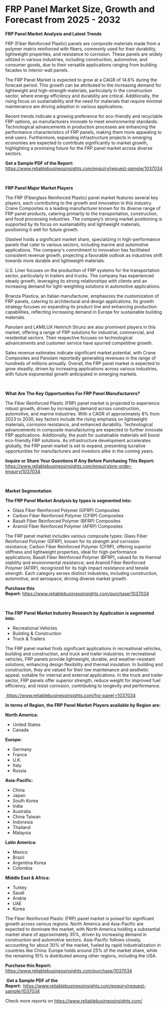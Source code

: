 <p><h1>FRP Panel Market Size, Growth and Forecast from 2025 - 2032</h1></p><p><strong>FRP Panel Market Analysis and Latest Trends</strong></p>
<p><p>FRP (Fiber Reinforced Plastic) panels are composite materials made from a polymer matrix reinforced with fibers, commonly used for their durability, lightweight properties, and resistance to corrosion. These panels are widely utilized in various industries, including construction, automotive, and consumer goods, due to their versatile applications ranging from building facades to interior wall panels.</p><p>The FRP Panel Market is expected to grow at a CAGR of 14.6% during the forecast period. This growth can be attributed to the increasing demand for lightweight and high-strength materials, particularly in the construction sector, where energy efficiency and durability are critical. Additionally, the rising focus on sustainability and the need for materials that require minimal maintenance are driving adoption in various applications.</p><p>Recent trends indicate a growing preference for eco-friendly and recyclable FRP options, as manufacturers innovate to meet environmental standards. Technological advancements in production processes are enhancing the performance characteristics of FRP panels, making them more appealing to end-users. Furthermore, expanding infrastructure projects in emerging economies are expected to contribute significantly to market growth, highlighting a promising future for the FRP panel market across diverse sectors.</p></p>
<p><strong>Get a Sample PDF of the Report:&nbsp;</strong> <a href="https://www.reliablebusinessinsights.com/enquiry/request-sample/1037034?utm_campaign=3035&utm_medium=2&utm_source=Github&utm_content=ia&utm_term=21032025&utm_id=frp-panel">https://www.reliablebusinessinsights.com/enquiry/request-sample/1037034</a></p>
<p>&nbsp;</p>
<p><strong>FRP Panel Major Market Players</strong></p>
<p><p>The FRP (Fiberglass Reinforced Plastic) panel market features several key players, each contributing to the growth and innovation in this industry. Crane Composites is a leading manufacturer known for its diverse range of FRP panel products, catering primarily to the transportation, construction, and food processing industries. The company’s strong market positioning is supported by its focus on sustainability and lightweight materials, positioning it well for future growth.</p><p>Glasteel holds a significant market share, specializing in high-performance panels that cater to various sectors, including marine and automotive applications. The company's commitment to innovation has facilitated consistent revenue growth, projecting a favorable outlook as industries shift towards more durable and lightweight materials.</p><p>U.S. Liner focuses on the production of FRP systems for the transportation sector, particularly in trailers and trucks. The company has experienced steady growth, leveraging its strong relationships with clients and an increasing demand for light-weighting solutions in automotive applications.</p><p>Brianza Plastica, an Italian manufacturer, emphasizes the customization of FRP panels, catering to architectural and design applications. Its growth strategy focuses on expanding its product line and enhancing production capabilities, reflecting increasing demand in Europe for sustainable building materials.</p><p>Panolam and LAMILUX Heinrich Strunz are also prominent players in this market, offering a range of FRP solutions for industrial, commercial, and residential sectors. Their respective focuses on technological advancements and customer service have spurred competitive growth.</p><p>Sales revenue estimates indicate significant market potential, with Crane Composites and Panolam reportedly generating revenues in the range of hundreds of millions annually. Overall, the FRP panel market is expected to grow steadily, driven by increasing applications across various industries, with future exponential growth anticipated in emerging markets.</p></p>
<p>&nbsp;</p>
<p><strong>What Are The Key Opportunities For FRP Panel Manufacturers?</strong></p>
<p><p>The Fiber Reinforced Plastic (FRP) panel market is projected to experience robust growth, driven by increasing demand across construction, automotive, and marine industries. With a CAGR of approximately 8% from 2023 to 2030, key factors include the rising emphasis on lightweight materials, corrosion resistance, and enhanced durability. Technological advancements in composite manufacturing are expected to further innovate FRP applications. Additionally, the push for sustainable materials will boost eco-friendly FRP solutions. As infrastructure development accelerates globally, the FRP panel market is set to expand, presenting lucrative opportunities for manufacturers and investors alike in the coming years.</p></p>
<p><strong>Inquire or Share Your Questions If Any Before Purchasing This Report:</strong> <a href="https://www.reliablebusinessinsights.com/enquiry/pre-order-enquiry/1037034?utm_campaign=3035&utm_medium=2&utm_source=Github&utm_content=ia&utm_term=21032025&utm_id=frp-panel">https://www.reliablebusinessinsights.com/enquiry/pre-order-enquiry/1037034</a></p>
<p>&nbsp;</p>
<p><strong>Market Segmentation</strong></p>
<p><strong>The FRP Panel Market Analysis by types is segmented into:</strong></p>
<p><ul><li>Glass Fiber Reinforced Polymer (GFRP) Composites</li><li>Carbon Fiber Reinforced Polymer (CFRP) Composites</li><li>Basalt Fiber Reinforced Polymer (BFRP) Composites</li><li>Aramid Fiber Reinforced Polymer (AFRP) Composites</li></ul></p>
<p><p>The FRP panel market includes various composite types: Glass Fiber Reinforced Polymer (GFRP), known for its strength and corrosion resistance; Carbon Fiber Reinforced Polymer (CFRP), offering superior stiffness and lightweight properties, ideal for high-performance applications; Basalt Fiber Reinforced Polymer (BFRP), valued for its thermal stability and environmental resistance; and Aramid Fiber Reinforced Polymer (AFRP), recognized for its high impact resistance and tensile strength. Each category serves distinct industries, including construction, automotive, and aerospace, driving diverse market growth.</p></p>
<p><strong>Purchase this Report:&nbsp;</strong><a href="https://www.reliablebusinessinsights.com/purchase/1037034?utm_campaign=3035&utm_medium=2&utm_source=Github&utm_content=ia&utm_term=21032025&utm_id=frp-panel">https://www.reliablebusinessinsights.com/purchase/1037034</a></p>
<p>&nbsp;</p>
<p><strong>The FRP Panel Market Industry Research by Application is segmented into:</strong></p>
<p><ul><li>Recreational Vehicles</li><li>Building & Construction</li><li>Truck & Trailers</li></ul></p>
<p><p>The FRP panel market finds significant applications in recreational vehicles, building and construction, and truck and trailer industries. In recreational vehicles, FRP panels provide lightweight, durable, and weather-resistant solutions, enhancing design flexibility and thermal insulation. In building and construction, they are valued for their low maintenance and aesthetic appeal, suitable for internal and external applications. In the truck and trailer sector, FRP panels offer superior strength, reduce weight for improved fuel efficiency, and resist corrosion, contributing to longevity and performance.</p></p>
<p><a href="https://www.reliablebusinessinsights.com/frp-panel-r1037034?utm_campaign=3035&utm_medium=2&utm_source=Github&utm_content=ia&utm_term=21032025&utm_id=frp-panel">&nbsp;https://www.reliablebusinessinsights.com/frp-panel-r1037034</a></p>
<p><strong>In terms of Region, the FRP Panel Market Players available by Region are:</strong></p>
<p>
    <p> <strong> North America: </strong>
        <ul>
            <li>United States</li>
            <li>Canada</li>
        </ul>
        </p> 
    <p> <strong> Europe: </strong>
        <ul>
            <li>Germany</li>
            <li>France</li>
            <li>U.K.</li>
            <li>Italy</li>
            <li>Russia</li>
        </ul>
        </p> 
    <p> <strong> Asia-Pacific: </strong>
        <ul>
            <li>China</li>
            <li>Japan</li>
            <li>South Korea</li>
            <li>India</li>
            <li>Australia</li>
            <li>China Taiwan</li>
            <li>Indonesia</li>
            <li>Thailand</li>
            <li>Malaysia</li>
        </ul>
        </p> 
    <p> <strong> Latin America: </strong>
        <ul>
            <li>Mexico</li>
            <li>Brazil</li>
            <li>Argentina Korea</li>
            <li>Colombia</li>
        </ul>
        </p> 
    <p> <strong> Middle East & Africa: </strong>
        <ul>
            <li>Turkey</li>
            <li>Saudi</li>
            <li>Arabia</li>
            <li>UAE</li>
            <li>Korea</li>
        </ul>
    </p>
    </p>
<p><p>The Fiber Reinforced Plastic (FRP) panel market is poised for significant growth across various regions. North America and Asia-Pacific are expected to dominate the market, with North America holding a substantial market share of approximately 35%, driven by increasing demand in construction and automotive sectors. Asia-Pacific follows closely, accounting for about 30% of the market, fueled by rapid industrialization in countries like China. Europe holds around 25% of the market share, while the remaining 10% is distributed among other regions, including the USA.</p></p>
<p><strong>Purchase this Report: </strong><a href="https://www.reliablebusinessinsights.com/purchase/1037034?utm_campaign=3035&utm_medium=2&utm_source=Github&utm_content=ia&utm_term=21032025&utm_id=frp-panel">https://www.reliablebusinessinsights.com/purchase/1037034</a></p>
<p>&nbsp;<strong>Get a Sample PDF of the Report:&nbsp;&nbsp;</strong><a href="https://www.reliablebusinessinsights.com/enquiry/request-sample/1037034?utm_campaign=3035&utm_medium=2&utm_source=Github&utm_content=ia&utm_term=21032025&utm_id=frp-panel">https://www.reliablebusinessinsights.com/enquiry/request-sample/1037034</a></p>
<p><strong></strong></p>
<p>Check more reports on <a href="https://www.reliablebusinessinsights.com/?utm_campaign=3035&utm_medium=2&utm_source=Github&utm_content=ia&utm_term=21032025&utm_id=frp-panel">https://www.reliablebusinessinsights.com/</a></p>